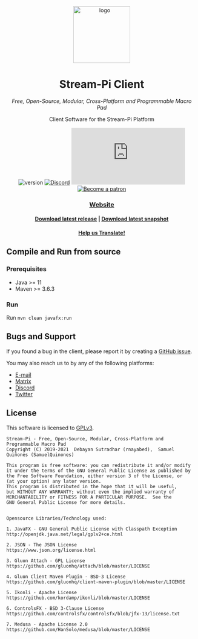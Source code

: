 <div align="center">
<img src="https://raw.githubusercontent.com/stream-pi/client/master/logo.png" height="150" alt="logo">

# Stream-Pi Client

*Free, Open-Source, Modular, Cross-Platform and Programmable Macro Pad*

Client Software for the Stream-Pi Platform

![version](https://img.shields.io/badge/Version-1.0.0%20EA+3-green)
[![Discord](https://discordapp.com/api/guilds/582313435149238295/widget.png?style=shield)](https://discord.gg/BExqGmk)
[![Matrix](https://img.shields.io/matrix/stream-pi-general:matrix.org?label=Matrix)](https://matrix.to/#/!hTwUYZonUXThjkMhCD:matrix.org?via=matrix.org)
[![Become a patron](https://img.shields.io/badge/dynamic/json?color=%23e85b46&label=Donate&query=data.attributes.patron_count&suffix=%20patrons&url=https%3A%2F%2Fwww.patreon.com%2Fapi%2Fcampaigns%2F5789155)](https://www.patreon.com/streampi)

### [Website](https://stream-pi.com)
#### [Download latest release](https://github.com/stream-pi/client/releases/tag/1.0.0-EA%2B3) | [Download latest snapshot](https://github.com/stream-pi/server/releases/tag/1.0.0-EA%2B4-SNAPSHOT)
#### [Help us Translate!](https://github.com/stream-pi/client/blob/master/i18n.md)
</div>

## Compile and Run from source
### Prerequisites

- Java >= 11
- Maven >= 3.6.3

### Run

Run `mvn clean javafx:run`

## Bugs and Support

If you found a bug in the client, please report it by creating a [GitHub issue](https://github.com/stream-pi/client/issues).

You may also reach us to by any of the following platforms:
* [E-mail](mailto:contact@stream-pi.com)
* [Matrix](https://matrix.to/#/!hTwUYZonUXThjkMhCD:matrix.org?via=matrix.org)
* [Discord](https://discord.gg/BExqGmk)
* [Twitter](https://twitter.com/stream_pi)


## License

This software is licensed to [GPLv3](https://github.com/stream-pi/client/blob/master/LICENSE).
```
Stream-Pi - Free, Open-Source, Modular, Cross-Platform and Programmable Macro Pad
Copyright (C) 2019-2021  Debayan Sutradhar (rnayabed),  Samuel Quiñones (SamuelQuinones)

This program is free software: you can redistribute it and/or modify
it under the terms of the GNU General Public License as published by
the Free Software Foundation, either version 3 of the License, or
(at your option) any later version.
This program is distributed in the hope that it will be useful,
but WITHOUT ANY WARRANTY; without even the implied warranty of
MERCHANTABILITY or FITNESS FOR A PARTICULAR PURPOSE.  See the
GNU General Public License for more details.


Opensource Libraries/Technology used:

1. JavaFX - GNU General Public License with Classpath Exception
http://openjdk.java.net/legal/gplv2+ce.html

2. JSON - The JSON License
https://www.json.org/license.html

3. Gluon Attach - GPL License
https://github.com/gluonhq/attach/blob/master/LICENSE

4. Gluon Client Maven Plugin - BSD-3 License
https://github.com/gluonhq/client-maven-plugin/blob/master/LICENSE

5. Ikonli - Apache License
https://github.com/kordamp/ikonli/blob/master/LICENSE

6. ControlsFX - BSD 3-Clause License
https://github.com/controlsfx/controlsfx/blob/jfx-13/license.txt

7. Medusa - Apache License 2.0
https://github.com/HanSolo/medusa/blob/master/LICENSE
```
